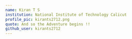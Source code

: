 ```yaml
---
name: Kiran T S
institution: National Institute of Technology Calicut
profile_pic: kirants2712.png
quote: And so the Adventure begins !!
github_user: kirants2712
---
```

